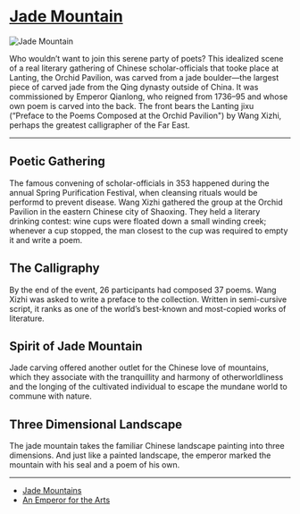 # [Jade Mountain](http://artsmia.github.io/griot/#/o/4324)
![Jade Mountain](http://api.artsmia.org/images/4324/large.jpg)

Who wouldn’t want to join this serene party of poets? This idealized scene of a real literary gathering of Chinese scholar-officials that tooke place at Lanting, the Orchid Pavilion, was carved from a jade boulder—the largest piece of carved jade from the Qing dynasty outside of China. It was commissioned by Emperor Qianlong, who reigned from 1736–95 and whose own poem is carved into the back. The front bears the Lanting jixu (“Preface to the Poems Composed at the Orchid Pavilion") by Wang Xizhi, perhaps the greatest calligrapher of the Far East. 

---

## Poetic Gathering

The famous convening of scholar-officials in 353 happened during the annual Spring Purification Festival, when cleansing rituals would be performd to prevent disease. Wang Xizhi gathered the group at the Orchid Pavilion in the eastern Chinese city of Shaoxing. They held a literary drinking contest: wine cups were floated down a small winding creek; whenever a cup stopped, the man closest to the cup was required to empty it and write a poem. 

## The Calligraphy

By the end of the event, 26 participants had composed 37 poems. Wang Xizhi was asked to write a preface to the collection. Written in semi-cursive script, it ranks as one of the world’s best-known and most-copied works of literature.

## Spirit of Jade Mountain

Jade carving offered another outlet for the Chinese love of mountains, which they associate with the tranquillity and harmony of otherworldliness and the longing of the cultivated individual to escape the mundane world to commune with nature.

## Three Dimensional Landscape

The jade mountain takes the familiar Chinese landscape painting into three dimensions. And just like a painted landscape, the emperor marked the mountain with his seal and a poem of his own.

---

* [Jade Mountains](../stories/jade-mountains.md)
* [An Emperor for the Arts](../stories/an-emperor-for-the-arts.md)
